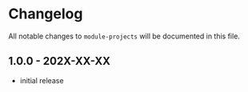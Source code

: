 # Changelog

All notable changes to `module-projects` will be documented in this file.

## 1.0.0 - 202X-XX-XX

- initial release

